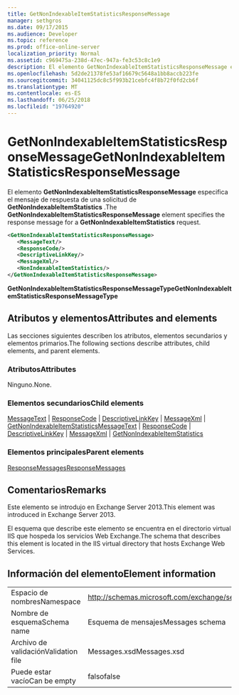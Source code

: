 ```yaml
---
title: GetNonIndexableItemStatisticsResponseMessage
manager: sethgros
ms.date: 09/17/2015
ms.audience: Developer
ms.topic: reference
ms.prod: office-online-server
localization_priority: Normal
ms.assetid: c969475a-238d-47ec-947a-fe3c53c8c1e9
description: El elemento GetNonIndexableItemStatisticsResponseMessage especifica el mensaje de respuesta de una solicitud de GetNonIndexableItemStatistics.
ms.openlocfilehash: 5d2de21378fe53af16679c5648a1bb8accb223fe
ms.sourcegitcommit: 34041125dc8c5f993b21cebfc4f8b72f0fd2cb6f
ms.translationtype: MT
ms.contentlocale: es-ES
ms.lasthandoff: 06/25/2018
ms.locfileid: "19764920"
---
```

# <a name="getnonindexableitemstatisticsresponsemessage"></a><span data-ttu-id="8e385-103">GetNonIndexableItemStatisticsResponseMessage</span><span class="sxs-lookup"><span data-stu-id="8e385-103">GetNonIndexableItemStatisticsResponseMessage</span></span>

<span data-ttu-id="8e385-104">El elemento **GetNonIndexableItemStatisticsResponseMessage** especifica el mensaje de respuesta de una solicitud de **GetNonIndexableItemStatistics** .</span><span class="sxs-lookup"><span data-stu-id="8e385-104">The **GetNonIndexableItemStatisticsResponseMessage** element specifies the response message for a **GetNonIndexableItemStatistics** request.</span></span> 
  
```XML
<GetNonIndexableItemStatisticsResponseMessage>
   <MessageText/>
   <ResponseCode/>
   <DescriptiveLinkKey/>
   <MessageXml/>
   <NonIndexableItemStatistics/>
</GetNonIndexableItemStatisticsResponseMessage>
```

 <span data-ttu-id="8e385-105">**GetNonIndexableItemStatisticsResponseMessageType**</span><span class="sxs-lookup"><span data-stu-id="8e385-105">**GetNonIndexableItemStatisticsResponseMessageType**</span></span>
## <a name="attributes-and-elements"></a><span data-ttu-id="8e385-106">Atributos y elementos</span><span class="sxs-lookup"><span data-stu-id="8e385-106">Attributes and elements</span></span>

<span data-ttu-id="8e385-107">Las secciones siguientes describen los atributos, elementos secundarios y elementos primarios.</span><span class="sxs-lookup"><span data-stu-id="8e385-107">The following sections describe attributes, child elements, and parent elements.</span></span>
  
### <a name="attributes"></a><span data-ttu-id="8e385-108">Atributos</span><span class="sxs-lookup"><span data-stu-id="8e385-108">Attributes</span></span>

<span data-ttu-id="8e385-109">Ninguno.</span><span class="sxs-lookup"><span data-stu-id="8e385-109">None.</span></span>
  
### <a name="child-elements"></a><span data-ttu-id="8e385-110">Elementos secundarios</span><span class="sxs-lookup"><span data-stu-id="8e385-110">Child elements</span></span>

<span data-ttu-id="8e385-111">[MessageText](messagetext.md) | [ResponseCode](responsecode.md) | [DescriptiveLinkKey](descriptivelinkkey.md) | [MessageXml](messagexml.md) | [GetNonIndexableItemStatistics](getnonindexableitemstatistics.md)</span><span class="sxs-lookup"><span data-stu-id="8e385-111">[MessageText](messagetext.md) | [ResponseCode](responsecode.md) | [DescriptiveLinkKey](descriptivelinkkey.md) | [MessageXml](messagexml.md) | [GetNonIndexableItemStatistics](getnonindexableitemstatistics.md)</span></span>
  
### <a name="parent-elements"></a><span data-ttu-id="8e385-112">Elementos principales</span><span class="sxs-lookup"><span data-stu-id="8e385-112">Parent elements</span></span>

[<span data-ttu-id="8e385-113">ResponseMessages</span><span class="sxs-lookup"><span data-stu-id="8e385-113">ResponseMessages</span></span>](responsemessages.md)
  
## <a name="remarks"></a><span data-ttu-id="8e385-114">Comentarios</span><span class="sxs-lookup"><span data-stu-id="8e385-114">Remarks</span></span>

<span data-ttu-id="8e385-115">Este elemento se introdujo en Exchange Server 2013.</span><span class="sxs-lookup"><span data-stu-id="8e385-115">This element was introduced in Exchange Server 2013.</span></span>
  
<span data-ttu-id="8e385-116">El esquema que describe este elemento se encuentra en el directorio virtual IIS que hospeda los servicios Web Exchange.</span><span class="sxs-lookup"><span data-stu-id="8e385-116">The schema that describes this element is located in the IIS virtual directory that hosts Exchange Web Services.</span></span>
  
## <a name="element-information"></a><span data-ttu-id="8e385-117">Información del elemento</span><span class="sxs-lookup"><span data-stu-id="8e385-117">Element information</span></span>

|||
|:-----|:-----|
|<span data-ttu-id="8e385-118">Espacio de nombres</span><span class="sxs-lookup"><span data-stu-id="8e385-118">Namespace</span></span>  <br/> |http://schemas.microsoft.com/exchange/services/2006/messages  <br/> |
|<span data-ttu-id="8e385-119">Nombre de esquema</span><span class="sxs-lookup"><span data-stu-id="8e385-119">Schema name</span></span>  <br/> |<span data-ttu-id="8e385-120">Esquema de mensajes</span><span class="sxs-lookup"><span data-stu-id="8e385-120">Messages schema</span></span>  <br/> |
|<span data-ttu-id="8e385-121">Archivo de validación</span><span class="sxs-lookup"><span data-stu-id="8e385-121">Validation file</span></span>  <br/> |<span data-ttu-id="8e385-122">Messages.xsd</span><span class="sxs-lookup"><span data-stu-id="8e385-122">Messages.xsd</span></span>  <br/> |
|<span data-ttu-id="8e385-123">Puede estar vacío</span><span class="sxs-lookup"><span data-stu-id="8e385-123">Can be empty</span></span>  <br/> |<span data-ttu-id="8e385-124">falso</span><span class="sxs-lookup"><span data-stu-id="8e385-124">false</span></span>  <br/> |
   

